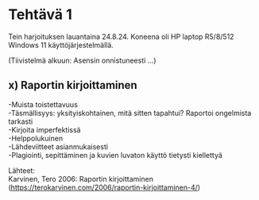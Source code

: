 # Tehtävä 1

Tein harjoituksen lauantaina 24.8.24. Koneena oli HP laptop R5/8/512 Windows 11 käyttöjärjestelmällä.

(Tiivistelmä alkuun: Asensin onnistuneesti ...) 

## x) Raportin kirjoittaminen

-Muista toistettavuus  
-Täsmällisyys: yksityiskohtainen, mitä sitten tapahtui? Raportoi ongelmista tarkasti  
-Kirjoita imperfektissä  
-Helppolukuinen  
-Lähdeviitteet asianmukaisesti  
-Plagiointi, sepittäminen ja kuvien luvaton käyttö tietysti kiellettyä  

Lähteet:  
Karvinen, Tero 2006: Raportin kirjoittaminen (https://terokarvinen.com/2006/raportin-kirjoittaminen-4/)
